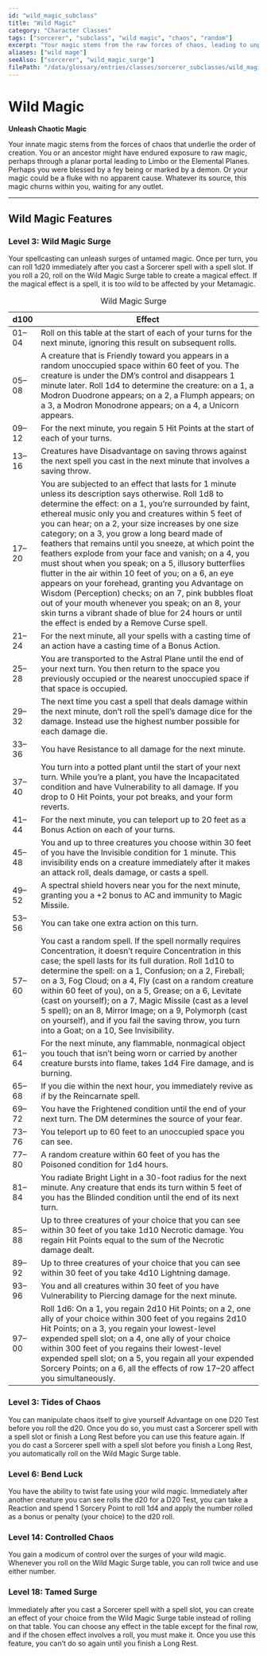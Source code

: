 ```yaml
---
id: "wild_magic_subclass"
title: "Wild Magic"
category: "Character Classes"
tags: ["sorcerer", "subclass", "wild magic", "chaos", "random"]
excerpt: "Your magic stems from the raw forces of chaos, leading to unpredictable surges of untamed power."
aliases: ["wild mage"]
seeAlso: ["sorcerer", "wild_magic_surge"]
filePath: "/data/glossary/entries/classes/sorcerer_subclasses/wild_magic_sorcery.md"
---
```

# Wild Magic

**Unleash Chaotic Magic**

Your innate magic stems from the forces of chaos that underlie the order of creation. You or an ancestor might have endured exposure to raw magic, perhaps through a planar portal leading to Limbo or the Elemental Planes. Perhaps you were blessed by a fey being or marked by a demon. Or your magic could be a fluke with no apparent cause. Whatever its source, this magic churns within you, waiting for any outlet.

---
## Wild Magic Features

### Level 3: Wild Magic Surge
Your spellcasting can unleash surges of untamed magic. Once per turn, you can roll 1d20 immediately after you cast a Sorcerer <span data-term-id="spells_chapter" class="glossary-term-link-from-markdown">spell</span> with a <span data-term-id="spell_level_slots" class="glossary-term-link-from-markdown">spell slot</span>. If you roll a 20, roll on the Wild Magic Surge table to create a magical effect.
If the magical effect is a <span data-term-id="spells_chapter" class="glossary-term-link-from-markdown">spell</span>, it is too wild to be affected by your <span data-term-id="metamagic_feature" class="glossary-term-link-from-markdown">Metamagic</span>.
<div class="not-prose my-4">
  <table class="min-w-full divide-y divide-gray-600 border border-gray-600 rounded-lg shadow-md">
    <caption class="text-lg font-semibold text-amber-300 p-2 bg-gray-700/50 rounded-t-lg">Wild Magic Surge</caption>
    <thead class="bg-gray-700/50">
      <tr>
        <th scope="col" class="px-4 py-3 text-left text-xs font-medium text-sky-300 uppercase tracking-wider border-b border-gray-600">d100</th>
        <th scope="col" class="px-4 py-3 text-left text-xs font-medium text-sky-300 uppercase tracking-wider border-b border-gray-600">Effect</th>
      </tr>
    </thead>
    <tbody class="bg-gray-800/50 divide-y divide-gray-700">
      <tr><td>01–04</td><td>Roll on this table at the start of each of your turns for the next minute, ignoring this result on subsequent rolls.</td></tr>
      <tr><td>05–08</td><td>A creature that is Friendly toward you appears in a random unoccupied space within 60 feet of you. The creature is under the DM’s control and disappears 1 minute later. Roll 1d4 to determine the creature: on a 1, a Modron Duodrone appears; on a 2, a Flumph appears; on a 3, a Modron Monodrone appears; on a 4, a Unicorn appears.</td></tr>
      <tr><td>09–12</td><td>For the next minute, you regain 5 Hit Points at the start of each of your turns.</td></tr>
      <tr><td>13–16</td><td>Creatures have Disadvantage on saving throws against the next spell you cast in the next minute that involves a saving throw.</td></tr>
      <tr><td>17–20</td><td>You are subjected to an effect that lasts for 1 minute unless its description says otherwise. Roll 1d8 to determine the effect: on a 1, you’re surrounded by faint, ethereal music only you and creatures within 5 feet of you can hear; on a 2, your size increases by one size category; on a 3, you grow a long beard made of feathers that remains until you sneeze, at which point the feathers explode from your face and vanish; on a 4, you must shout when you speak; on a 5, illusory butterflies flutter in the air within 10 feet of you; on a 6, an eye appears on your forehead, granting you Advantage on Wisdom (Perception) checks; on an 7, pink bubbles float out of your mouth whenever you speak; on an 8, your skin turns a vibrant shade of blue for 24 hours or until the effect is ended by a Remove Curse spell.</td></tr>
      <tr><td>21–24</td><td>For the next minute, all your spells with a casting time of an action have a casting time of a Bonus Action.</td></tr>
      <tr><td>25–28</td><td>You are transported to the Astral Plane until the end of your next turn. You then return to the space you previously occupied or the nearest unoccupied space if that space is occupied.</td></tr>
      <tr><td>29–32</td><td>The next time you cast a spell that deals damage within the next minute, don’t roll the spell’s damage dice for the damage. Instead use the highest number possible for each damage die.</td></tr>
      <tr><td>33–36</td><td>You have Resistance to all damage for the next minute.</td></tr>
      <tr><td>37–40</td><td>You turn into a potted plant until the start of your next turn. While you’re a plant, you have the Incapacitated condition and have Vulnerability to all damage. If you drop to 0 Hit Points, your pot breaks, and your form reverts.</td></tr>
      <tr><td>41–44</td><td>For the next minute, you can teleport up to 20 feet as a Bonus Action on each of your turns.</td></tr>
      <tr><td>45–48</td><td>You and up to three creatures you choose within 30 feet of you have the Invisible condition for 1 minute. This invisibility ends on a creature immediately after it makes an attack roll, deals damage, or casts a spell.</td></tr>
      <tr><td>49–52</td><td>A spectral shield hovers near you for the next minute, granting you a +2 bonus to AC and immunity to Magic Missile.</td></tr>
      <tr><td>53–56</td><td>You can take one extra action on this turn.</td></tr>
      <tr><td>57–60</td><td>You cast a random spell. If the spell normally requires Concentration, it doesn’t require Concentration in this case; the spell lasts for its full duration. Roll 1d10 to determine the spell: on a 1, Confusion; on a 2, Fireball; on a 3, Fog Cloud; on a 4, Fly (cast on a random creature within 60 feet of you), on a 5, Grease; on a 6, Levitate (cast on yourself); on a 7, Magic Missile (cast as a level 5 spell); on an 8, Mirror Image; on a 9, Polymorph (cast on yourself), and if you fail the saving throw, you turn into a Goat; on a 10, See Invisibility.</td></tr>
      <tr><td>61–64</td><td>For the next minute, any flammable, nonmagical object you touch that isn’t being worn or carried by another creature bursts into flame, takes 1d4 Fire damage, and is burning.</td></tr>
      <tr><td>65–68</td><td>If you die within the next hour, you immediately revive as if by the Reincarnate spell.</td></tr>
      <tr><td>69–72</td><td>You have the Frightened condition until the end of your next turn. The DM determines the source of your fear.</td></tr>
      <tr><td>73–76</td><td>You teleport up to 60 feet to an unoccupied space you can see.</td></tr>
      <tr><td>77–80</td><td>A random creature within 60 feet of you has the Poisoned condition for 1d4 hours.</td></tr>
      <tr><td>81–84</td><td>You radiate Bright Light in a 30-foot radius for the next minute. Any creature that ends its turn within 5 feet of you has the Blinded condition until the end of its next turn.</td></tr>
      <tr><td>85–88</td><td>Up to three creatures of your choice that you can see within 30 feet of you take 1d10 Necrotic damage. You regain Hit Points equal to the sum of the Necrotic damage dealt.</td></tr>
      <tr><td>89–92</td><td>Up to three creatures of your choice that you can see within 30 feet of you take 4d10 Lightning damage.</td></tr>
      <tr><td>93–96</td><td>You and all creatures within 30 feet of you have Vulnerability to Piercing damage for the next minute.</td></tr>
      <tr><td>97–00</td><td>Roll 1d6: On a 1, you regain 2d10 Hit Points; on a 2, one ally of your choice within 300 feet of you regains 2d10 Hit Points; on a 3, you regain your lowest-level expended spell slot; on a 4, one ally of your choice within 300 feet of you regains their lowest-level expended spell slot; on a 5, you regain all your expended Sorcery Points; on a 6, all the effects of row 17–20 affect you simultaneously.</td></tr>
    </tbody>
  </table>
</div>


### Level 3: Tides of Chaos
You can manipulate chaos itself to give yourself <span data-term-id="advantage" class="glossary-term-link-from-markdown">Advantage</span> on one <span data-term-id="d20_test" class="glossary-term-link-from-markdown">D20 Test</span> before you roll the d20. Once you do so, you must cast a Sorcerer <span data-term-id="spells_chapter" class="glossary-term-link-from-markdown">spell</span> with a <span data-term-id="spell_level_slots" class="glossary-term-link-from-markdown">spell slot</span> or finish a <span data-term-id="long_rest" class="glossary-term-link-from-markdown">Long Rest</span> before you can use this feature again.
If you do cast a Sorcerer <span data-term-id="spells_chapter" class="glossary-term-link-from-markdown">spell</span> with a <span data-term-id="spell_level_slots" class="glossary-term-link-from-markdown">spell slot</span> before you finish a <span data-term-id="long_rest" class="glossary-term-link-from-markdown">Long Rest</span>, you automatically roll on the Wild Magic Surge table.

### Level 6: Bend Luck
You have the ability to twist fate using your wild magic. Immediately after another creature you can see rolls the d20 for a <span data-term-id="d20_test" class="glossary-term-link-from-markdown">D20 Test</span>, you can take a <span data-term-id="reaction" class="glossary-term-link-from-markdown">Reaction</span> and spend 1 Sorcery Point to roll 1d4 and apply the number rolled as a bonus or penalty (your choice) to the d20 roll.

### Level 14: Controlled Chaos
You gain a modicum of control over the surges of your wild magic. Whenever you roll on the Wild Magic Surge table, you can roll twice and use either number.

### Level 18: Tamed Surge
Immediately after you cast a Sorcerer <span data-term-id="spells_chapter" class="glossary-term-link-from-markdown">spell</span> with a <span data-term-id="spell_level_slots" class="glossary-term-link-from-markdown">spell slot</span>, you can create an effect of your choice from the Wild Magic Surge table instead of rolling on that table. You can choose any effect in the table except for the final row, and if the chosen effect involves a roll, you must make it.
Once you use this feature, you can’t do so again until you finish a <span data-term-id="long_rest" class="glossary-term-link-from-markdown">Long Rest</span>.
